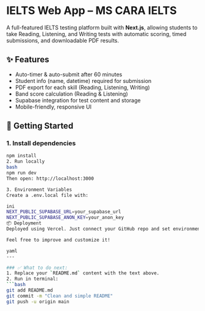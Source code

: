 # IELTS Web App – MS CARA IELTS

A full-featured IELTS testing platform built with **Next.js**, allowing students to take Reading, Listening, and Writing tests with automatic scoring, timed submissions, and downloadable PDF results.

## ✨ Features

- Auto-timer & auto-submit after 60 minutes
- Student info (name, datetime) required for submission
- PDF export for each skill (Reading, Listening, Writing)
- Band score calculation (Reading & Listening)
- Supabase integration for test content and storage
- Mobile-friendly, responsive UI

## 🚀 Getting Started

### 1. Install dependencies

```bash
npm install
2. Run locally
bash
npm run dev
Then open: http://localhost:3000

3. Environment Variables
Create a .env.local file with:

ini
NEXT_PUBLIC_SUPABASE_URL=your_supabase_url
NEXT_PUBLIC_SUPABASE_ANON_KEY=your_anon_key
📦 Deployment
Deployed using Vercel. Just connect your GitHub repo and set environment variables.

Feel free to improve and customize it!

yaml
---

### ✅ What to do next:
1. Replace your `README.md` content with the text above.
2. Run in terminal:
```bash
git add README.md
git commit -m "Clean and simple README"
git push -u origin main